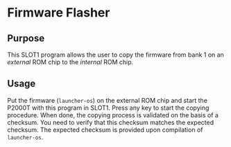 # Firmware Flasher

## Purpose

This SLOT1 program allows the user to copy the firmware from bank 1 on an
*external* ROM chip to the *internal* ROM chip.

## Usage

Put the firmware (`launcher-os`) on the external ROM chip and start the P2000T
with this program in SLOT1. Press any key to start the copying procedure. When
done, the copying process is validated on the basis of a checksum. You need
to verify that this checksum matches the expected checksum. The expected checksum
is provided upon compilation of `launcher-os`.

